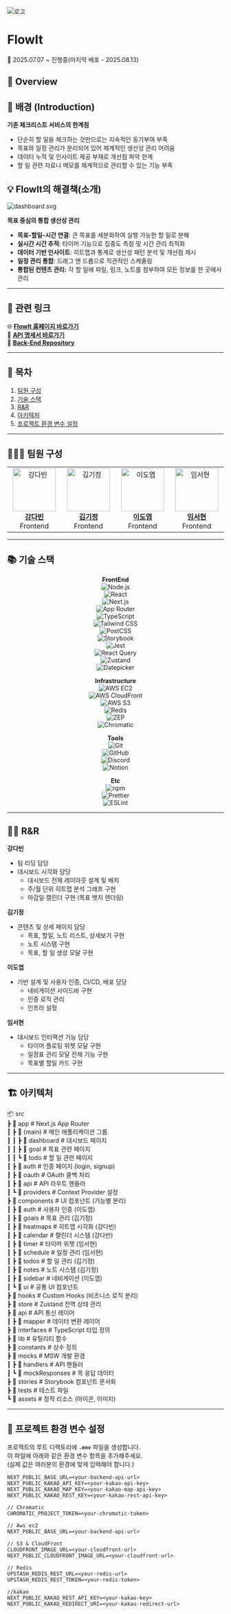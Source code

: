 ![로고](https://d2eip3q853u04k.cloudfront.net/assets/images/flowIt-logo.svg)  
# FlowIt  
📅 2025.07.07 ~ 진행중(마지막 배포 - 2025.08.13)  

## 📣 Overview

## 📖 배경 (Introduction)  

**기존 체크리스트 서비스의 한계점**

- 단순히 할 일을 체크하는 것만으로는 지속적인 동기부여 부족
- 목표와 일정 관리가 분리되어 있어 체계적인 생산성 관리 어려움
- 데이터 누적 및 인사이트 제공 부재로 개선점 파악 한계
- 할 일 관련 자료나 메모를 체계적으로 관리할 수 있는 기능 부족

## 💡 FlowIt의 해결책(소개)

![dashboard.svg](https://d2eip3q853u04k.cloudfront.net/assets/images/landing_dashboard.svg)  

**목표 중심의 통합 생산성 관리**

- **목표-할일-시간 연결**: 큰 목표를 세분화하여 실행 가능한 할 일로 분해
- **실시간 시간 추적**: 타이머 기능으로 집중도 측정 및 시간 관리 최적화
- **데이터 기반 인사이트**: 히트맵과 통계로 생산성 패턴 분석 및 개선점 제시
- **일정 관리 통합**: 드래그 앤 드롭으로 직관적인 스케줄링
- **통합된 컨텐츠 관리:** 각 할 일에 파일, 링크, 노트를 첨부하여 모든 정보를 한 곳에서 관리

---

## 🔗 관련 링크

🌐 **[FlowIt 홈페이지 바로가기](http://3.35.108.14/)**  
📄 **[API 명세서 바로가기](http://13.209.138.171:8080/api-doc)**  
📂 **[Back-End Repository](https://github.com/FESI-FlowIt/Backend)**  

---

## 🔎 목차

1. [팀원 구성](#-팀원-구성)  
2. [기술 스택](#-기술-스택)  
3. [R&R](#rr)  
4. [아키텍처](#-아키텍처)  
5. [프로젝트 환경 변수 설정](#-프로젝트-환경-변수-설정)  

---

## 👨‍👨‍👧 팀원 구성

<div align="center">
<table>
  <tr>
    <td align="center" width="200">
      <a href="https://github.com/00kang">
        <img
          src="https://avatars.githubusercontent.com/u/176696485?v=4"
          alt="강다빈"
          width="100"
        />
        <br />
        <b>강다빈</b>
      </a>
      <br />
      Frontend
    </td>
    <td align="center" width="200">
      <a href="https://github.com/epass1123">
        <img
          src="https://avatars.githubusercontent.com/u/81586230?v=4"
          alt="김기정"
          width="100"
        />
        <br />
        <b>김기정</b>
      </a>
      <br />
      Frontend
    </td>
    <td align="center" width="200">
      <a href="https://github.com/LDY981212">
        <img
          src="https://avatars.githubusercontent.com/u/134135615?v=4"
          alt="이도엽"
          width="100"
        />
        <br />
        <b>이도엽</b>
      </a>
      <br />
      Frontend
    </td>
    <td align="center" width="200">
      <a href="https://github.com/seohyun062">
        <img
          src="https://avatars.githubusercontent.com/u/134135615?v=4"
          alt="임서현"
          width="100"
        />
        <br />
        <b>임서현</b>
      </a>
      <br />
      Frontend
    </td>
  </tr>
</table>
</div>

---

## 📚 기술 스택

<div align="center">

**FrontEnd**  
![Node.js](https://img.shields.io/badge/Node.js-68A063?style=flat&logo=node.js&logoColor=white)  
![React](https://img.shields.io/badge/React-087EA4?style=flat&logo=react&logoColor=white)  
![Next.js](https://img.shields.io/badge/Next.js-000000?style=flat&logo=next.js&logoColor=white)  
![App Router](https://img.shields.io/badge/App%20Router-5A67D8?style=flat&logo=architect&logoColor=white)  
![TypeScript](https://img.shields.io/badge/TypeScript-3178C6?style=flat&logo=TypeScript&logoColor=white)  
![Tailwind CSS](https://img.shields.io/badge/Tailwind_CSS-0F172A?style=flat&logo=TailwindCSS&logoColor=06B6D4)  
![PostCSS](https://img.shields.io/badge/PostCSS-DD3A0A?style=flat&logo=postcss&logoColor=white)  
![Storybook](https://img.shields.io/badge/Storybook-FF4785?style=flat&logo=Storybook&logoColor=white)  
![Jest](https://img.shields.io/badge/Jest-C21325?style=flat&logo=jest&logoColor=white)  
![React Query](https://img.shields.io/badge/React%20Query-FF4154?style=flat&logo=reactquery&logoColor=white)  
![Zustand](https://img.shields.io/badge/Zustand-5E412F?style=flat&logo=zustand&logoColor=white)  
![Datepicker](https://img.shields.io/badge/Datepicker-4CAF50?style=flat&logo=architect&logoColor=white)  

**Infrastructure**  
![AWS EC2](https://img.shields.io/badge/AWS%20EC2-FF9900?style=flat&logo=amazonaws&logoColor=white)  
![AWS CloudFront](https://img.shields.io/badge/AWS%20CloudFront-232F3E?style=flat&logo=amazonaws&logoColor=FF9900)  
![AWS S3](https://img.shields.io/badge/AWS%20S3-569A31?style=flat&logo=amazonaws&logoColor=FF9900)  
![Redis](https://img.shields.io/badge/Redis-DC382D?style=flat&logo=redis&logoColor=white)  
![ZEP](https://img.shields.io/badge/ZEP-6C63FF?style=flat&logoColor=white)  
![Chromatic](https://img.shields.io/badge/Chromatic-FFCC00?style=flat&logo=storybook&logoColor=black)  

**Tools**  
![Git](https://img.shields.io/badge/Git-F05032?style=flat&logo=Git&logoColor=white)  
![GitHub](https://img.shields.io/badge/GitHub-181717?style=flat&logo=github&logoColor=white)  
![Discord](https://img.shields.io/badge/Discord-5865F2?style=flat&logo=discord&logoColor=white)  
![Notion](https://img.shields.io/badge/Notion-000000?style=flat&logo=notion&logoColor=white)  

**Etc**  
![npm](https://img.shields.io/badge/npm-CB3837?style=flat&logo=npm&logoColor=black)  
![Prettier](https://img.shields.io/badge/Prettier-F7B93E?style=flat&logo=Prettier&logoColor=black)  
![ESLint](https://img.shields.io/badge/ESLint-4B32C3?style=flat&logo=ESLint&logoColor=white)  

</div>

---

## <h2 id="rr">🙋‍♂️ R&R</h2>

**강다빈**

- 팀 리딩 담당
- 대시보드 시각화 담당
  - 대시보드 전체 레이아웃 설계 및 배치
  - 주/월 단위 히트맵 분석 그래프 구현
  - 마감일 캘린더 구현 (목표 뱃지 렌더링)

**김기정**

- 콘텐츠 및 상세 페이지 담당
  - 목표, 할일, 노트 리스트, 상세보기 구현
  - 노트 시스템 구현
  - 목표, 할 일 생성 모달 구현

**이도엽**

- 기반 설계 및 사용자 인증, CI/CD, 배포 담당
  - 네비게이션 사이드바 구현
  - 인증 로직 관리
  - 인프라 설정

**임서현**

- 대시보드 인터랙션 기능 담당
  - 타이머 플로팅 위젯 모달 구현
  - 일정표 관리 모달 전체 기능 구현
  - 목표별 할일 카드 구현

---

## 🏗️ 아키텍처
📦 src  
┣ 📂 app                   # Next.js App Router  
┃ ┣ 📂 (main)                # 메인 애플리케이션 그룹  
┃ ┃ ┣ 📂 dashboard           # 대시보드 페이지  
┃ ┃ ┣ 📂 goal                # 목표 관련 페이지  
┃ ┃ ┗ 📂 todo                # 할 일 관련 페이지  
┃ ┣ 📂 auth                  # 인증 페이지 (login, signup)  
┃ ┣ 📂 oauth                 # OAuth 콜백 처리  
┃ ┣ 📂 api                   # API 라우트 핸들러  
┃ ┗ 📂 providers             # Context Provider 설정  
┣ 📂 components            # UI 컴포넌트 (기능별 분리)  
┃ ┣ 📂 auth                  # 사용자 인증 (이도엽)  
┃ ┣ 📂 goals                 # 목표 관리 (김기정)  
┃ ┣ 📂 heatmaps              # 히트맵 시각화 (강다빈)  
┃ ┣ 📂 calendar              # 캘린더 시스템 (강다빈)  
┃ ┣ 📂 timer                 # 타이머 위젯 (임서현)  
┃ ┣ 📂 schedule              # 일정 관리 (임서현)  
┃ ┣ 📂 todos                 # 할 일 관리 (김기정)  
┃ ┣ 📂 notes                 # 노트 시스템 (김기정)  
┃ ┣ 📂 sidebar               # 네비게이션 (이도엽)  
┃ ┗ 📂 ui                    # 공통 UI 컴포넌트  
┣ 📂 hooks                 # Custom Hooks (비즈니스 로직 분리)  
┣ 📂 store                 # Zustand 전역 상태 관리  
┣ 📂 api                   # API 통신 레이어  
┃ ┣ 📂 mapper                # 데이터 변환 레이어  
┣ 📂 interfaces            # TypeScript 타입 정의  
┣ 📂 lib                   # 유틸리티 함수  
┣ 📂 constants             # 상수 정의  
┣ 📂 mocks                 # MSW 개발 환경  
┃ ┣ 📂 handlers              # API 핸들러  
┃ ┗ 📂 mockResponses         # 목 응답 데이터  
┣ 📂 stories               # Storybook 컴포넌트 문서화  
┣ 📂 tests                 # 테스트 파일  
┗ 📂 assets                # 정적 리소스 (아이콘, 이미지)  

---

## 🔑 프로젝트 환경 변수 설정

프로젝트의 루트 디렉토리에 **`.env`** 파일을 생성합니다.  
이 파일에 아래와 같은 환경 변수 항목을 추가해주세요.  
(실제 값은 여러분의 환경에 맞게 입력해야 합니다.)  

```env
NEXT_PUBLIC_BASE_URL=<your-backend-api-url>
NEXT_PUBLIC_KAKAO_API_KEY=<your-kakao-api-key>
NEXT_PUBLIC_KAKAO_MAP_KEY=<your-kakao-map-api-key>
NEXT_PUBLIC_KAKAO_REST_KEY=<your-kakao-rest-api-key>

// Chromatic
CHROMATIC_PROJECT_TOKEN=<your-chromatic-token>

// Aws ec2 
NEXT_PUBLIC_BASE_URL=<your-backend-api-url>

// S3 & CloudFront
CLOUDFRONT_IMAGE_URL=<your-cloudfront-url>
NEXT_PUBLIC_CLOUDFRONT_IMAGE_URL=<your-cloudfront-url>

// Redis
UPSTASH_REDIS_REST_URL=<your-redis-url>
UPSTASH_REDIS_REST_TOKEN=<your-redis-token>

//kakao
NEXT_PUBLIC_KAKAO_REST_API_KEY=<your-kakao-key>
NEXT_PUBLIC_KAKAO_REDIRECT_URI=<your-kakao-redirect-url>
